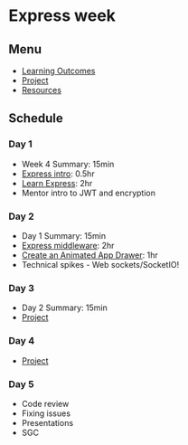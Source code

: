 # Express week

## Menu

- [Learning Outcomes](./learning-outcomes.md)
- [Project](./project.md)
- [Resources](./resources)

## Schedule

### Day 1

- Week 4 Summary: 15min
- [Express intro](https://github.com/oliverjam/express-intro): 0.5hr
- [Learn Express](https://github.com/oliverjam/learn-express): 2hr
- Mentor intro to JWT and encryption

### Day 2

- Day 1 Summary: 15min
- [Express middleware](https://github.com/oliverjam/learn-express-middleware): 2hr
- [Create an Animated App Drawer](https://github.com/WebAhead/morning-challenge-animated-app-drawer): 1hr
- Technical spikes - Web sockets/SocketIO!

### Day 3

- Day 2 Summary: 15min
- [Project](./project.md)

### Day 4

- [Project](./project.md)

### Day 5

- Code review
- Fixing issues
- Presentations
- SGC
